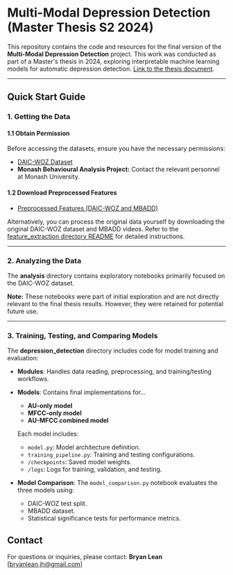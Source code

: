 # Multi-Modal Depression Detection (Master Thesis S2 2024)

This repository contains the code and resources for the final version of the **Multi-Modal Depression Detection** project. This work was conducted as part of a Master's thesis in 2024, exploring interpretable machine learning models for automatic depression detection.
[Link to the thesis document](https://drive.google.com/file/d/1ey-tDiRTFwYGDblzGMOqV-zRHtNvK28D/view?usp=sharing).

---

## Quick Start Guide

### 1. Getting the Data

#### 1.1 Obtain Permission

Before accessing the datasets, ensure you have the necessary permissions:

* [DAIC-WOZ Dataset](https://dcapswoz.ict.usc.edu/)
* **Monash Behavioural Analysis Project:** Contact the relevant personnel at Monash University.

#### 1.2 Download Preprocessed Features

* [Preprocessed Features (DAIC-WOZ and MBADD)](https://drive.google.com/drive/folders/1LlTXTPLFv457x65JmmFEP-kZ7I0I9hTE?usp=sharing)

Alternatively, you can process the original data yourself by downloading the original DAIC-WOZ dataset and MBADD videos. Refer to the [feature_extraction directory README](./feature_extraction/README.md) for detailed instructions.

---

### 2. Analyzing the Data

The **analysis** directory contains exploratory notebooks primarily focused on the DAIC-WOZ dataset.

**Note:** These notebooks were part of initial exploration and are not directly relevant to the final thesis results. However, they were retained for potential future use.

---

### 3. Training, Testing, and Comparing Models

The **depression\_detection** directory includes code for model training and evaluation:

* **Modules**: Handles data reading, preprocessing, and training/testing workflows.

* **Models**: Contains final implementations for...

  * **AU-only model**
  * **MFCC-only model**
  * **AU-MFCC combined model**
  
  Each model includes:
  * `model.py`: Model architecture definition.
  * `training_pipeline.py`: Training and testing configurations.
  * `/checkpoints`: Saved model weights.
  * `/logs`: Logs for training, validation, and testing.

* **Model Comparison**: The `model_comparison.py` notebook evaluates the three models using:

  * DAIC-WOZ test split.
  * MBADD dataset.
  * Statistical significance tests for performance metrics.



## Contact

For questions or inquiries, please contact:
**Bryan Lean**
\[bryanlean.jh@gmail.com]


